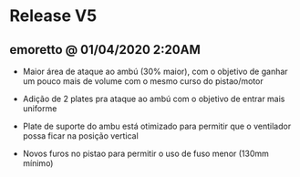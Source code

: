 # Release V5

## emoretto @ 01/04/2020 2:20AM

-   Maior área de ataque ao ambú (30% maior), com o objetivo de ganhar um pouco mais de volume com o mesmo curso do pistao/motor

-   Adição de 2 plates pra ataque ao ambú com o objetivo de entrar mais uniforme

-   Plate de suporte do ambu está otimizado para permitir que o ventilador possa ficar na posição vertical

-   Novos furos no pistao para permitir o uso de fuso menor (130mm mínimo)
